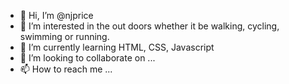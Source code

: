 - 👋 Hi, I’m @njprice
- 👀 I’m interested in the out doors whether it be walking, cycling, swimming or running.
- 🌱 I’m currently learning HTML, CSS, Javascript
- 💞️ I’m looking to collaborate on ...
- 📫 How to reach me ...

<!---
njprice/njprice is a ✨ special ✨ repository because its `README.md` (this file) appears on your GitHub profile.
You can click the Preview link to take a look at your changes.
--->
